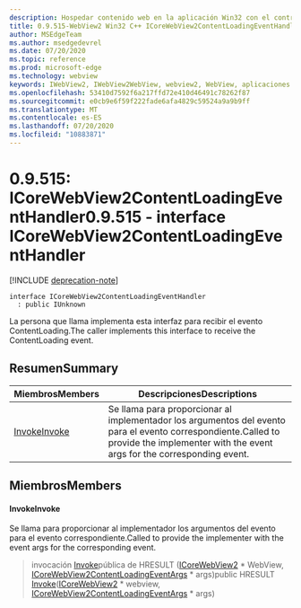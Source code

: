 ```yaml
---
description: Hospedar contenido web en la aplicación Win32 con el control Microsoft Edge WebView2
title: 0.9.515-WebView2 Win32 C++ ICoreWebView2ContentLoadingEventHandler
author: MSEdgeTeam
ms.author: msedgedevrel
ms.date: 07/20/2020
ms.topic: reference
ms.prod: microsoft-edge
ms.technology: webview
keywords: IWebView2, IWebView2WebView, webview2, WebView, aplicaciones Win32, Win32, Edge, ICoreWebView2, ICoreWebView2Controller, control de explorador, HTML Edge
ms.openlocfilehash: 53410d7592f6a217ffd72e410d46491c78262f87
ms.sourcegitcommit: e0cb9e6f59f222fade6afa4829c59524a9a9b9ff
ms.translationtype: MT
ms.contentlocale: es-ES
ms.lasthandoff: 07/20/2020
ms.locfileid: "10883871"
---
```

# <span data-ttu-id="f49a5-104">0.9.515: ICoreWebView2ContentLoadingEventHandler</span><span class="sxs-lookup"><span data-stu-id="f49a5-104">0.9.515 - interface ICoreWebView2ContentLoadingEventHandler</span></span> 

[!INCLUDE [deprecation-note](../../includes/deprecation-note.md)]

```
interface ICoreWebView2ContentLoadingEventHandler
  : public IUnknown
```

<span data-ttu-id="f49a5-105">La persona que llama implementa esta interfaz para recibir el evento ContentLoading.</span><span class="sxs-lookup"><span data-stu-id="f49a5-105">The caller implements this interface to receive the ContentLoading event.</span></span>

## <span data-ttu-id="f49a5-106">Resumen</span><span class="sxs-lookup"><span data-stu-id="f49a5-106">Summary</span></span>

 <span data-ttu-id="f49a5-107">Miembros</span><span class="sxs-lookup"><span data-stu-id="f49a5-107">Members</span></span>                        | <span data-ttu-id="f49a5-108">Descripciones</span><span class="sxs-lookup"><span data-stu-id="f49a5-108">Descriptions</span></span>
--------------------------------|---------------------------------------------
[<span data-ttu-id="f49a5-109">Invoke</span><span class="sxs-lookup"><span data-stu-id="f49a5-109">Invoke</span></span>](#invoke) | <span data-ttu-id="f49a5-110">Se llama para proporcionar al implementador los argumentos del evento para el evento correspondiente.</span><span class="sxs-lookup"><span data-stu-id="f49a5-110">Called to provide the implementer with the event args for the corresponding event.</span></span>

## <span data-ttu-id="f49a5-111">Miembros</span><span class="sxs-lookup"><span data-stu-id="f49a5-111">Members</span></span>

#### <span data-ttu-id="f49a5-112">Invoke</span><span class="sxs-lookup"><span data-stu-id="f49a5-112">Invoke</span></span> 

<span data-ttu-id="f49a5-113">Se llama para proporcionar al implementador los argumentos del evento para el evento correspondiente.</span><span class="sxs-lookup"><span data-stu-id="f49a5-113">Called to provide the implementer with the event args for the corresponding event.</span></span>

> <span data-ttu-id="f49a5-114">invocación [Invoke](#invoke)pública de HRESULT ([ICoreWebView2](icorewebview2.md) \* WebView, [ICoreWebView2ContentLoadingEventArgs](icorewebview2contentloadingeventargs.md) \* args)</span><span class="sxs-lookup"><span data-stu-id="f49a5-114">public HRESULT [Invoke](#invoke)([ICoreWebView2](icorewebview2.md) \* webview, [ICoreWebView2ContentLoadingEventArgs](icorewebview2contentloadingeventargs.md) \* args)</span></span>


